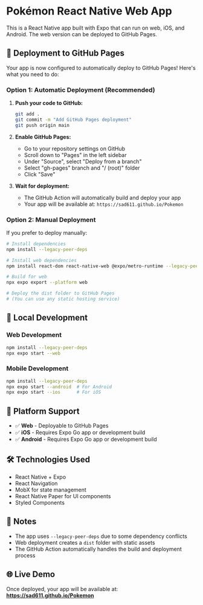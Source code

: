 # Pokémon React Native Web App

This is a React Native app built with Expo that can run on web, iOS, and Android. The web version can be deployed to GitHub Pages.

## 🚀 Deployment to GitHub Pages

Your app is now configured to automatically deploy to GitHub Pages! Here's what you need to do:

### Option 1: Automatic Deployment (Recommended)

1. **Push your code to GitHub:**
   ```bash
   git add .
   git commit -m "Add GitHub Pages deployment"
   git push origin main
   ```

2. **Enable GitHub Pages:**
   - Go to your repository settings on GitHub
   - Scroll down to "Pages" in the left sidebar
   - Under "Source", select "Deploy from a branch"
   - Select "gh-pages" branch and "/ (root)" folder
   - Click "Save"

3. **Wait for deployment:**
   - The GitHub Action will automatically build and deploy your app
   - Your app will be available at: `https://sad611.github.io/Pokemon`

### Option 2: Manual Deployment

If you prefer to deploy manually:

```bash
# Install dependencies
npm install --legacy-peer-deps

# Install web dependencies
npm install react-dom react-native-web @expo/metro-runtime --legacy-peer-deps

# Build for web
npx expo export --platform web

# Deploy the dist folder to GitHub Pages
# (You can use any static hosting service)
```

## 🔧 Local Development

### Web Development
```bash
npm install --legacy-peer-deps
npx expo start --web
```

### Mobile Development
```bash
npm install --legacy-peer-deps
npx expo start --android  # For Android
npx expo start --ios      # For iOS
```

## 📱 Platform Support

- ✅ **Web** - Deployable to GitHub Pages
- ✅ **iOS** - Requires Expo Go app or development build
- ✅ **Android** - Requires Expo Go app or development build

## 🛠️ Technologies Used

- React Native + Expo
- React Navigation
- MobX for state management
- React Native Paper for UI components
- Styled Components

## 📝 Notes

- The app uses `--legacy-peer-deps` due to some dependency conflicts
- Web deployment creates a `dist` folder with static assets
- The GitHub Action automatically handles the build and deployment process

## 🌐 Live Demo

Once deployed, your app will be available at:
**https://sad611.github.io/Pokemon**
